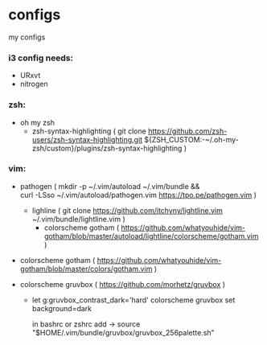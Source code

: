 # configs
my configs

### i3 config needs:
  - URxvt
  - nitrogen
  
### zsh:
  - oh my zsh
    - zsh-syntax-highlighting ( git clone https://github.com/zsh-users/zsh-syntax-highlighting.git ${ZSH_CUSTOM:-~/.oh-my-zsh/custom}/plugins/zsh-syntax-highlighting )

### vim:
  - pathogen (  mkdir -p ~/.vim/autoload ~/.vim/bundle && \
curl -LSso ~/.vim/autoload/pathogen.vim https://tpo.pe/pathogen.vim )
    - lighline ( git clone https://github.com/itchyny/lightline.vim ~/.vim/bundle/lightline.vim )
      - colorscheme gotham ( https://github.com/whatyouhide/vim-gotham/blob/master/autoload/lightline/colorscheme/gotham.vim )
    
  - colorscheme gotham ( https://github.com/whatyouhide/vim-gotham/blob/master/colors/gotham.vim )
  - colorscheme gruvbox ( https://github.com/morhetz/gruvbox )
    - let g:gruvbox_contrast_dark='hard'
      colorscheme gruvbox
      set background=dark
      
      in bashrc or zshrc add -> source "$HOME/.vim/bundle/gruvbox/gruvbox_256palette.sh"
